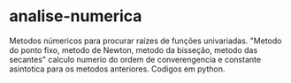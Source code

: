 # analise-numerica
Metodos númericos para procurar raízes de funções univariadas.
"Metodo do ponto fixo, metodo de Newton, metodo da bisseção, metodo das secantes"
calculo numerio do ordem de converengencia e constante asintotica para os metodos anteriores.
Codigos em python.

